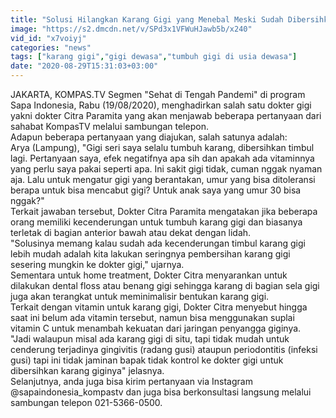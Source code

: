 ```yaml
---
title: "Solusi Hilangkan Karang Gigi yang Menebal Meski Sudah Dibersihkan"
image: "https://s2.dmcdn.net/v/SPd3x1VFWuHJawb5b/x240"
vid_id: "x7voiyj"
categories: "news"
tags: ["karang gigi","gigi dewasa","tumbuh gigi di usia dewasa"]
date: "2020-08-29T15:31:03+03:00"
---
```

JAKARTA, KOMPAS.TV  Segmen &quot;Sehat di Tengah Pandemi&quot; di program Sapa Indonesia, Rabu (19/08/2020), menghadirkan salah satu dokter gigi yakni dokter Citra Paramita yang akan menjawab beberapa pertanyaan dari sahabat KompasTV melalui sambungan telepon.   <br>Adapun beberapa pertanyaan yang diajukan, salah satunya adalah:   <br>Arya (Lampung), &quot;Gigi seri saya selalu tumbuh karang, dibersihkan timbul lagi. Pertanyaan saya, efek negatifnya apa sih dan apakah ada vitaminnya yang perlu saya pakai seperti apa. Ini sakit gigi tidak, cuman nggak nyaman aja. Lalu untuk mengatur gigi yang berantakan, umur yang bisa ditoleransi berapa untuk bisa mencabut gigi? Untuk anak saya yang umur 30 bisa nggak?&quot;   <br>Terkait jawaban tersebut, Dokter Citra Paramita mengatakan jika beberapa orang memiliki kecenderungan untuk tumbuh karang gigi dan biasanya terletak di bagian anterior bawah atau dekat dengan lidah.   <br>&quot;Solusinya memang kalau sudah ada kecenderungan timbul karang gigi lebih mudah adalah kita lakukan seringnya pembersihan karang gigi sesering mungkin ke dokter gigi,&quot; ujarnya.   <br>Sementara untuk home treatment, Dokter Citra menyarankan untuk dilakukan dental floss atau benang gigi sehingga karang di bagian sela gigi juga akan terangkat untuk meminimalisir bentukan karang gigi.   <br>Terkait dengan vitamin untuk karang gigi, Dokter Citra menyebut hingga saat ini belum ada vitamin tersebut, namun bisa menggunakan suplai vitamin C untuk menambah kekuatan dari jaringan penyangga giginya.   <br>&quot;Jadi walaupun misal ada karang gigi di situ, tapi tidak mudah untuk cenderung terjadinya gingivitis (radang gusi) ataupun periodontitis (infeksi gusi) tapi ini tidak jaminan bapak tidak kontrol ke dokter gigi untuk dibersihkan karang giginya&quot; jelasnya.   <br>Selanjutnya, anda juga bisa kirim pertanyaan via Instagram @sapaindonesia_kompastv dan juga bisa berkonsultasi langsung melalui sambungan telepon 021-5366-0500.   <br>

